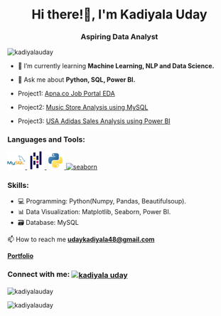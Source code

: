 <h1 align="center">Hi there!👋, I'm Kadiyala Uday</h1>
<h3 align="center">Aspiring Data Analyst</h3>

<p align="left"> <img src="https://komarev.com/ghpvc/?username=kadiyalauday&label=Profile%20views&color=0e75b6&style=flat" alt="kadiyalauday" /> </p>

- 🌱 I’m currently learning **Machine Learning, NLP and Data Science.**

- 💬 Ask me about **Python, SQL, Power BI.**

- Project1: [Apna.co Job Portal EDA](https://github.com/kadiyalauday/Job-Portal-EDA)

- Project2: [Music Store Analysis using MySQL](https://github.com/kadiyalauday/Music-Store-Analysis-SQL)
  
- Project3: [USA Adidas Sales Analysis using Power BI](https://github.com/kadiyalauday/USA-Adidas-Sales-Analysis-using-Power-BI)

<h3 align="left">Languages and Tools:</h3>
<p align="left"> <a href="https://www.mysql.com/" target="_blank" rel="noreferrer"> <img src="https://raw.githubusercontent.com/devicons/devicon/master/icons/mysql/mysql-original-wordmark.svg" alt="mysql" width="40" height="40"/> </a> <a href="https://pandas.pydata.org/" target="_blank" rel="noreferrer"> <img src="https://raw.githubusercontent.com/devicons/devicon/2ae2a900d2f041da66e950e4d48052658d850630/icons/pandas/pandas-original.svg" alt="pandas" width="40" height="40"/> </a> <a href="https://www.python.org" target="_blank" rel="noreferrer"> <img src="https://raw.githubusercontent.com/devicons/devicon/master/icons/python/python-original.svg" alt="python" width="40" height="40"/> </a> <a href="https://seaborn.pydata.org/" target="_blank" rel="noreferrer"> <img src="https://seaborn.pydata.org/_images/logo-mark-lightbg.svg" alt="seaborn" width="40" height="40"/> </a> </p>

<h3 align="left">Skills:</h3>

- 💻 Programming: Python(Numpy, Pandas, Beautifulsoup).
- 📊 Data Visualization: Matplotlib, Seaborn, Power BI.
- 🗃️ Database: MySQL

📫 How to reach me  **udaykadiyala48@gmail.com**

[**Portfolio**](https://github.com/kadiyalauday/USA-Adidas-Sales-Analysis-using-Power-BI)

<h3 align="left">Connect with me:  <a href="https://www.linkedin.com/in/kadiyalauday/" target="blank"><img align="center" src="https://raw.githubusercontent.com/rahuldkjain/github-profile-readme-generator/master/src/images/icons/Social/linked-in-alt.svg" alt="kadiyala uday" height="20" width="30" /></a>
</p></h3>

<p><img align="center" src="https://github-readme-streak-stats.herokuapp.com/?user=kadiyalauday&" alt="kadiyalauday" /></p>

<p><img align="left" src="https://github-readme-stats.vercel.app/api/top-langs?username=kadiyalauday&show_icons=true&locale=en&layout=compact" alt="kadiyalauday" /></p>
